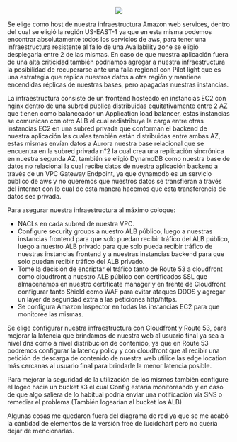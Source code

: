<p align="center">
  <img src="https://user-images.githubusercontent.com/95315128/146846687-411b8ca1-8d68-40fe-9e03-8e99f7f41e4f.jpeg" />
</p>

Se elige como host de nuestra infraestructura Amazon web services, dentro del cual se eligió la región US-EAST-1 ya que en esta misma podemos encontrar absolutamente todos los servicios de aws, para tener una infraestructura resistente al fallo de una Availability zone se eligió desplegarla entre 2 de las mismas.
En caso de que nuestra aplicación fuera de una alta criticidad también podríamos agregar a nuestra infraestructura la posibilidad de recuperarse ante una falla regional con Pilot light que es una estrategia que replica nuestros datos a otra región y mantiene encendidas réplicas de nuestras bases, pero apagadas nuestras instancias. 

La infraestructura consiste de un frontend hosteado en instancias EC2 con nginx dentro de una subred pública distribuidas equitativamente entre 2 AZ que tienen como balanceador un Application load balancer, estas instancias se comunican con otro ALB el cual redistribuye la carga entre otras instancias EC2 en una subred privada que conforman el backend de nuestra aplicación las cuales también están distribuidas entre ambas AZ, estas mismas envían datos a Aurora nuestra base relacional que se encuentra en la subred privada n°2 la cual crea una replicación sincrónica en nuestra segunda AZ, también se eligió DynamoDB como nuestra base de datos no relacional la cual recibe datos de nuestra aplicación backend a través de un VPC Gateway Endpoint, ya que dynamodb es un servicio público de aws y no queremos que nuestros datos se transfieran a través del internet con lo cual de esta manera hacemos que esta transferencia de datos sea privada.

Para asegurar nuestra infraestructura al máximo coloque:

  -  NACLs en cada subred de nuestra VPC.
  -  Configure security groups a nuestro ALB público, luego a nuestras instancias frontend para que solo puedan recibir tráfico del ALB público, luego a nuestro ALB privado para que solo pueda recibir tráfico de nuestras instancias frontend y a nuestras instancias backend para que solo puedan recibir tráfico del ALB privado.
  -  Tomé la decisión de encriptar el tráfico tanto de Route 53 a cloudfront como cloudfront a nuestro ALB público con certificados SSL que almacenamos en nuestro certificate manager y en frente de Cloudfront configurar tanto Shield como WAF para evitar ataques DDOS y agregar un layer de seguridad extra a las peticiones http/https.
  -  Se configura Amazon Inspector en todas las instancias EC2 para que monitoree las mismas.

Se elige configurar nuestra infraestructura con Cloudfront y Route 53, para mejorar la latencia que brindamos de nuestra web al usuario final ya sea a nivel dns como a nivel distribución de contenido, ya que en Route 53 podremos configurar la latency policy y con cloudfront que al recibir una petición de descarga de contenido de nuestra web utilice las edge location más cercanas al usuario final para brindarle la menor latencia posible.
    
Para mejorar la seguridad de la utilización de los mismos también configure el logeo hacia un bucket s3 el cual Config estaría monitoreando y en caso de que algo saliera de lo habitual podría enviar una notificación vía SNS o remediar el problema (También logearían al bucket los ALB)

Algunas cosas me quedaron fuera del diagrama de red ya que se me acabó la cantidad de elementos de la versión free de lucidchart pero no quería dejar de mencionarlas.
